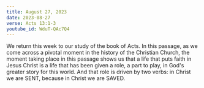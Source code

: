 ```yaml
---
title: August 27, 2023
date: 2023-08-27
verse: Acts 13:1-3
youtube_id: WduT-QAc7Q4
---
```

We return this week to our study of the book of Acts. In this passage, as we come across a pivotal moment in the history of the Christian Church, the moment taking place in this passage shows us that a life that puts faith in Jesus Christ is a life that has been given a role, a part to play, in God's greater story for this world. And that role is driven by two verbs: in Christ we are SENT, because in Christ we are SAVED.
